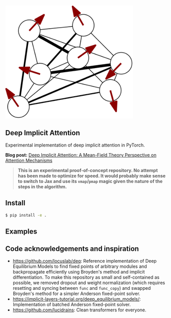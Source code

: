 <img src="./images/spins.png" width="400px"></img>

## Deep Implicit Attention
Experimental implementation of deep implicit attention in PyTorch.

**Blog post:** <a href="https://mcbal.github.io/">Deep Implicit Attention: A Mean-Field Theory Perspective on Attention Mechanisms</a>

> **This is an experimental proof-of-concept repository. No attempt has been made to optimize for speed. It would probably make sense to switch to Jax and use its `vmap`/`pmap` magic given the nature of the steps in the algorithm.**

## Install

```bash
$ pip install -e .
```

## Examples



## Code acknowledgements and inspiration

- https://github.com/locuslab/deq: Reference implementation of Deep Equilibrium Models to find fixed points of arbitrary modules and backpropagate efficiently using Broyden's method and implicit differentiation. To make this repository as small and self-contained as possible, we removed dropout and weight normalization (which requires resetting and syncing between `func` and `func_copy`) and swapped Broyden's method for a simpler Anderson fixed-point solver.
- https://implicit-layers-tutorial.org/deep_equilibrium_models/: Implementation of batched Anderson fixed-point solver.
- https://github.com/lucidrains: Clean transformers for everyone.


